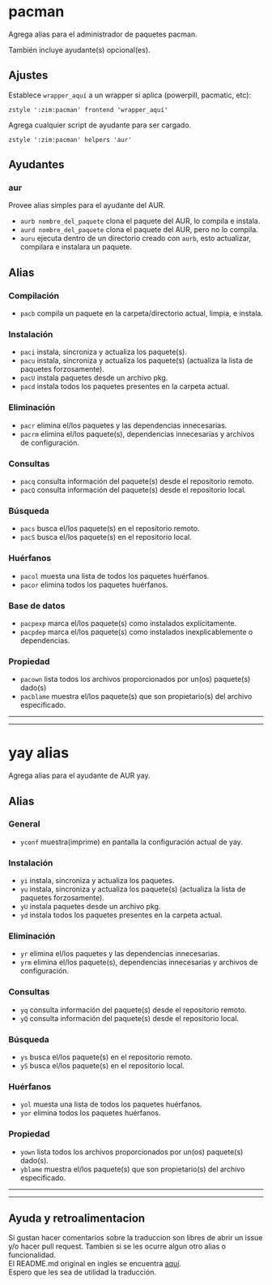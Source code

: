 pacman
======

Agrega alias para el administrador de paquetes pacman.

También incluye ayudante(s) opcional(es).

Ajustes
--------
<!-- Set `wrapper_here` to a wrapper if applicable (powerpill, pacmatic, etc): TODO: buscar mejores terminos paea wrapper -->
Establece `wrapper_aquí` a un wrapper si aplica (powerpill, pacmatic, etc):

    zstyle ':zim:pacman' frontend 'wrapper_aquí'

Agrega cualquier script de ayudante para ser cargado.

    zstyle ':zim:pacman' helpers 'aur'


Ayudantes
-------

### aur

Provee alias simples para el ayudante del AUR.

  * `aurb nombre_del_paquete` clona el paquete del AUR, lo compila e instala.
  * `aurd nombre_del_paquete` clona el paquete del AUR, pero no lo compila.
  * `auru` ejecuta dentro de un directorio creado con `aurb`, esto actualizar, compilara e instalara un paquete.

Alias
-------

### Compilación

  * `pacb` compila un paquete en la carpeta/directorio actual, limpia, e instala.

### Instalación

  * `paci` instala, sincroniza y actualiza los paquete(s).
  * `pacu` instala, sincroniza y actualiza los paquete(s) (actualiza la lista de paquetes forzosamente).
  * `pacU` instala paquetes desde un archivo pkg.
  * `pacd` instala todos los paquetes presentes en la carpeta actual.

### Eliminación

  * `pacr`  elimina el/los paquetes y las dependencias innecesarias.
  * `pacrm` elimina el/los paquete(s), dependencias innecesarias y archivos de configuración.

### Consultas

  * `pacq` consulta información del paquete(s) desde el repositorio remoto.
  * `pacQ` consulta información del paquete(s) desde el repositorio local.

### Búsqueda

  * `pacs` busca el/los paquete(s) en el repositorio remoto.
  * `pacS` busca el/los paquete(s) en el repositorio local.

### Huérfanos

  * `pacol` muesta una lista de todos los paquetes huérfanos.
  * `pacor` elimina todos los paquetes huérfanos.

### Base de datos
  * `pacpexp` marca el/los paquete(s) como instalados explícitamente.
  * `pacpdep` marca el/los paquete(s) como instalados inexplicablemente o dependencias.

### Propiedad

  * `pacown`   lista todos los archivos proporcionados por un(os) paquete(s) dado(s)
  * `pacblame` muestra el/los paquete(s) que son propietario(s) del archivo especificado.

---
---
yay alias
======

Agrega alias para el ayudante de AUR yay.

Alias
-------

### General

  * `yconf` muestra(imprime) en pantalla la configuración actual de yay.

### Instalación

  * `yi` instala, sincroniza y actualiza los paquetes.
  * `yu` instala, sincroniza y actualiza los paquete(s) (actualiza la lista de paquetes forzosamente).
  * `yU` instala paquetes desde un archivo pkg.
  * `yd` instala todos los paquetes presentes en la carpeta actual.

### Eliminación

  * `yr`  elimina el/los paquetes y las dependencias innecesarias.
  * `yrm` elimina el/los paquete(s), dependencias innecesarias y archivos de configuración.

### Consultas

  * `yq` consulta información del paquete(s) desde el repositorio remoto.
  * `yQ` consulta información del paquete(s) desde el repositorio local.

### Búsqueda

  * `ys` busca el/los paquete(s) en el repositorio remoto.
  * `yS` busca el/los paquete(s) en el repositorio local.

### Huérfanos

  * `yol` muesta una lista de todos los paquetes huérfanos.
  * `yor` elimina todos los paquetes huérfanos.

### Propiedad

  * `yown`   lista todos los archivos proporcionados por un(os) paquete(s) dado(s).
  * `yblame` muestra el/los paquete(s) que son propietario(s) del archivo especificado.
  
  
----
----

## Ayuda y retroalimentacion

Si gustan hacer comentarios sobre la traduccion son libres de abrir un issue y/o hacer pull request. Tambien si se les ocurre algun otro alias o funcionalidad.  
El README.md original en ingles se encuentra [aquí](README.md).  
Espero que les sea de utilidad la traducción.
